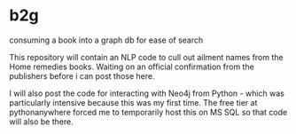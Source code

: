 # b2g
consuming a book into a graph db for ease of search 

This repository will contain an NLP code to cull out ailment names from the Home remedies books. Waiting on an official confirmation from the publishers before i can post those here. 

I will also post the code for interacting with Neo4j from Python - which was particularly intensive because this was my first time. The free tier at pythonanywhere forced me to temporarily host this on MS SQL so that code will also be there. 
